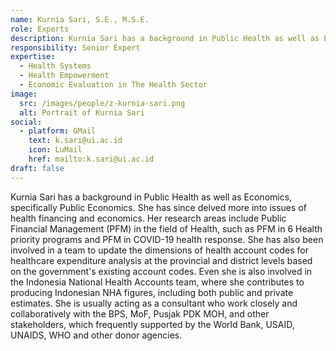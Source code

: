 ```yaml
---
name: Kurnia Sari, S.E., M.S.E.
role: Experts
description: Kurnia Sari has a background in Public Health as well as Economics, specifically Public Economics. She has since delved more into issues of health financing and economics.
responsibility: Senior Expert
expertise:
  - Health Systems
  - Health Empowerment
  - Economic Evaluation in The Health Sector
image:
  src: /images/people/z-kurnia-sari.png
  alt: Portrait of Kurnia Sari
social:
  - platform: GMail
    text: k.sari@ui.ac.id
    icon: LuMail
    href: mailto:k.sari@ui.ac.id
draft: false
---
```


Kurnia Sari has a background in Public Health as well as Economics, specifically Public Economics. She has since delved more into issues of health financing and economics. Her research areas include Public Financial Management (PFM) in the field of Health, such as PFM in 6 Health priority programs and PFM in COVID-19 health response. She has also been involved in a team to update the dimensions of health account codes for healthcare expenditure analysis at the provincial and district levels based on the government's existing account codes. Even she is also involved in the Indonesia National Health Accounts team, where she contributes to producing Indonesian NHA figures, including both public and private estimates. She is usually acting as a consultant who work closely and collaboratively with the BPS, MoF, Pusjak PDK MOH, and other stakeholders, which frequently supported by the World Bank, USAID, UNAIDS, WHO and other donor agencies.
